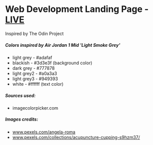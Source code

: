 # Web Development Landing Page - [LIVE](https://jasminepvo.github.io/landing-page/)
Inspired by The Odin Project

##### Colors inspired by Air Jordan 1 Mid 'Light Smoke Grey'
* light grey    - #adafaf
* blackish      - #3d3e3f (background color)
* dark grey     - #777878
* light grey2   - #a0a3a3
* light grey3   - #949393
* white         - #ffffff (text color)

##### Sources used:
* imagecolorpicker.com

##### Images credits:
* www.pexels.com/angela-roma
* www.pexels.com/collections/acupuncture-cupping-s9hzm37/

